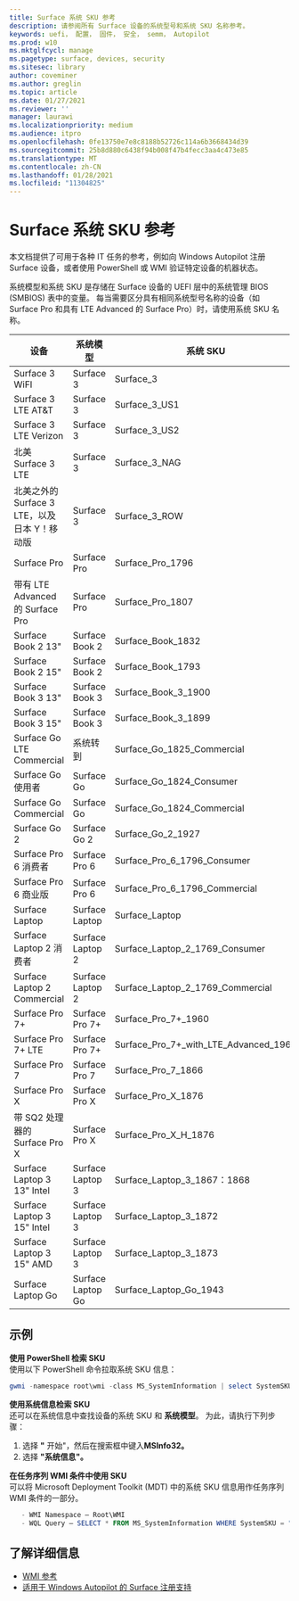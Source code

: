 ```yaml
---
title: Surface 系统 SKU 参考
description: 请参阅所有 Surface 设备的系统型号和系统 SKU 名称参考。
keywords: uefi， 配置， 固件， 安全， semm， Autopilot
ms.prod: w10
ms.mktglfcycl: manage
ms.pagetype: surface, devices, security
ms.sitesec: library
author: coveminer
ms.author: greglin
ms.topic: article
ms.date: 01/27/2021
ms.reviewer: ''
manager: laurawi
ms.localizationpriority: medium
ms.audience: itpro
ms.openlocfilehash: 0fe13750e7e8c8188b52726c114a6b3668434d39
ms.sourcegitcommit: 25b8d880c6438f94b008f47b4fecc3aa4c473e85
ms.translationtype: MT
ms.contentlocale: zh-CN
ms.lasthandoff: 01/28/2021
ms.locfileid: "11304825"
---
```

# Surface 系统 SKU 参考

本文档提供了可用于各种 IT 任务的参考，例如向 Windows Autopilot 注册 Surface 设备，或者使用 PowerShell 或 WMI 验证特定设备的机器状态。

系统模型和系统 SKU 是存储在 Surface 设备的 UEFI 层中的系统管理 BIOS (SMBIOS) 表中的变量。 每当需要区分具有相同系统型号名称的设备（如 Surface Pro 和具有 LTE Advanced 的 Surface Pro）时，请使用系统 SKU 名称。

| 设备   | 系统模型 | 系统 SKU       |
| ---------- | ----------- | -------------- |
| Surface 3 WiFI                                               | Surface 3        | Surface_3                        |
| Surface 3 LTE AT&T                                           | Surface 3        | Surface_3_US1                    |
| Surface 3 LTE Verizon                                        | Surface 3        | Surface_3_US2                    |
| 北美 Surface 3 LTE                                  | Surface 3        | Surface_3_NAG                    |
| 北美之外的 Surface 3 LTE，以及日本 Y！移动版 | Surface 3        | Surface_3_ROW                    |
| Surface Pro                                                  | Surface Pro      | Surface_Pro_1796                 |
| 带有 LTE Advanced 的 Surface Pro                                 | Surface Pro      | Surface_Pro_1807                 |
| Surface Book 2 13"                                        | Surface Book 2   | Surface_Book_1832                |
| Surface Book 2 15"                                        | Surface Book 2   | Surface_Book_1793                |
| Surface Book 3 13"                                        | Surface Book 3   | Surface_Book_3_1900                |
| Surface Book 3 15"                                        | Surface Book 3   | Surface_Book_3_1899
| Surface Go LTE Commercial | 系统转到 | Surface_Go_1825_Commercial |
| Surface Go 使用者                                          | Surface Go       | Surface_Go_1824_Consumer         |
| Surface Go Commercial                                        | Surface Go       | Surface_Go_1824_Commercial       |
| Surface Go 2                                                 | Surface Go 2     | Surface_Go_2_1927                |
| Surface Pro 6 消费者                                       | Surface Pro 6    | Surface_Pro_6_1796_Consumer      |
| Surface Pro 6 商业版                                     | Surface Pro 6    | Surface_Pro_6_1796_Commercial    |
| Surface Laptop                                               | Surface Laptop   | Surface_Laptop                   |
| Surface Laptop 2 消费者                                    | Surface Laptop 2 | Surface_Laptop_2_1769_Consumer   |
| Surface Laptop 2 Commercial                                  | Surface Laptop 2 | Surface_Laptop_2_1769_Commercial |
| Surface Pro 7+                                               | Surface Pro 7+ | Surface_Pro_7+_1960|
| Surface Pro 7+ LTE                                           | Surface Pro 7+ | Surface_Pro_7+_with_LTE_Advanced_1961|
| Surface Pro 7                 | Surface Pro 7    | Surface_Pro_7_1866         |
| Surface Pro X                 | Surface Pro X    | Surface_Pro_X_1876         |
| 带 SQ2 处理器的 Surface Pro X                | Surface Pro X    | Surface_Pro_X_H_1876        |
| Surface Laptop 3 13" Intel | Surface Laptop 3 | Surface_Laptop_3_1867：1868 |
| Surface Laptop 3 15" Intel | Surface Laptop 3 | Surface_Laptop_3_1872      |
| Surface Laptop 3 15" AMD   | Surface Laptop 3 | Surface_Laptop_3_1873      | 
| Surface Laptop Go  | Surface Laptop Go | Surface_Laptop_Go_1943      | 

## 示例 

**使用 PowerShell 检索 SKU**  
使用以下 PowerShell 命令拉取系统 SKU 信息：

 ``` powershell  
gwmi -namespace root\wmi -class MS_SystemInformation | select SystemSKU 
```

**使用系统信息检索 SKU**  
还可以在系统信息中查找设备的系统 SKU 和 **系统模型**。 为此，请执行下列步骤：

1. 选择 **"** 开始"，然后在搜索框中键入**MSInfo32。**  
1. 选择 **"系统信息"。**

**在任务序列 WMI 条件中使用 SKU**  
可以将 Microsoft Deployment Toolkit (MDT) 中的系统 SKU 信息用作任务序列 WMI 条件的一部分。

 ``` powershell  
    - WMI Namespace – Root\WMI
    - WQL Query – SELECT * FROM MS_SystemInformation WHERE SystemSKU = "Surface_Pro_1796"
 ``` 

## 了解详细信息

- [WMI 参考](https://docs.microsoft.com/windows/win32/wmisdk/wmi-reference)
- [适用于 Windows Autopilot 的 Surface 注册支持](surface-autopilot-registration-support.md)
